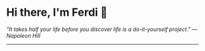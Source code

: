<h1>Hi there, I'm Ferdi 👋</h1>

<p><em>
  "It takes half your life before you discover life is a do-it-yourself project." — Napoleon Hill
</em></p>

---
